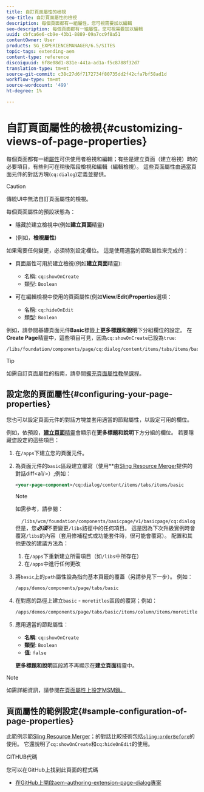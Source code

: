 ```yaml
---
title: 自訂頁面屬性的檢視
seo-title: 自訂頁面屬性的檢視
description: 每個頁面都有一組屬性，您可視需要加以編輯
seo-description: 每個頁面都有一組屬性，您可視需要加以編輯
uuid: cbfca6e6-cb9e-43b1-8889-09a7cc9f8a51
contentOwner: User
products: SG_EXPERIENCEMANAGER/6.5/SITES
topic-tags: extending-aem
content-type: reference
discoiquuid: 6f8e08d1-831e-441a-ad1a-f5c8788f32d7
translation-type: tm+mt
source-git-commit: c38c27d6f7172734f80735dd2f42cfa7bf58ad1d
workflow-type: tm+mt
source-wordcount: '499'
ht-degree: 1%

---
```



# 自訂頁面屬性的檢視{#customizing-views-of-page-properties}

每個頁面都有一組[屬性](/help/sites-authoring/editing-page-properties.md)可供使用者檢視和編輯；有些是建立頁面（建立檢視）時的必要項目，有些則可在稍後階段檢視和編輯（編輯檢視）。 這些頁面屬性由適當頁面元件的對話方塊(`cq:dialog`)定義並提供。

>[!CAUTION]
>
>傳統UI中無法自訂頁面屬性的檢視。

每個頁面屬性的預設狀態為：

* 隱藏於建立檢視中(例如&#x200B;**建立頁面**&#x200B;精靈)

* (例如，**檢視屬性**)

如果需要任何變更，必須特別設定欄位。 這是使用適當的節點屬性來完成的：

* 頁面屬性可用於建立檢視(例如&#x200B;**建立頁面**&#x200B;精靈):

   * 名稱: `cq:showOnCreate`
   * 類型: `Boolean`

* 可在編輯檢視中使用的頁面屬性(例如&#x200B;**View**/**Edit**)**Properties**&#x200B;選項：

   * 名稱: `cq:hideOnEdit`
   * 類型: `Boolean`

例如，請參閱基礎頁面元件&#x200B;**Basic**&#x200B;標籤上&#x200B;**更多標題和說明**&#x200B;下分組欄位的設定。 在&#x200B;**Create Page**&#x200B;精靈中，這些項目可見，因為`cq:showOnCreate`已設為`true`:

```xml
/libs/foundation/components/page/cq:dialog/content/items/tabs/items/basic/items/column/items/moretitles
```

>[!TIP]
>
>如需自訂頁面屬性的指南，請參閱[擴充頁面屬性教學課程](https://docs.adobe.com/content/help/en/experience-manager-learn/sites/developing/page-properties-technical-video-develop.html)。

## 設定您的頁面屬性{#configuring-your-page-properties}

您也可以設定頁面元件的對話方塊並套用適當的節點屬性，以設定可用的欄位。

例如，依預設，[**建立頁面**&#x200B;精靈](/help/sites-authoring/managing-pages.md#creating-a-new-page)會顯示在&#x200B;**更多標題和說明**&#x200B;下方分組的欄位。 若要隱藏您設定的這些項目：

1. 在`/apps`下建立您的頁面元件。
1. 為頁面元件的`basic`區段建立覆寫（使用&#x200B;**&#x200B;由[Sling Resource Merger](/help/sites-developing/sling-resource-merger.md)提供的對話diff&lt;a1/>）;例如：

   ```xml
   <your-page-component>/cq:dialog/content/items/tabs/items/basic
   ```

   >[!NOTE]
   >
   >如需參考，請參閱：
   >
   >    `/libs/wcm/foundation/components/basicpage/v1/basicpage/cq:dialog`
   但是，您&#x200B;***必須***&#x200B;不要變更`/libs`路徑中的任何項目。
   這是因為下次升級實例時會覆寫`/libs`的內容（套用修補程式或功能套件時，很可能會覆寫）。
   配置和其他更改的建議方法為：
   1. 在`/apps`下重新建立所需項目（如`/libs`中所存在）
   1. 在`/apps`中進行任何更改


1. 將`basic`上的`path`屬性設為指向基本頁籤的覆蓋（另請參見下一步）。 例如：

   ```xml
   /apps/demos/components/page/tabs/basic
   ```

1. 在對應的路徑上建立`basic` - `moretitles`區段的覆寫；例如：

   ```xml
   /apps/demos/components/page/tabs/basic/items/column/items/moretitles
   ```

1. 應用適當的節點屬性：

   * **名稱**:  `cq:showOnCreate`
   * **類型**:  `Boolean`
   * **值**:  `false`

   **更多標題和說明**&#x200B;區段將不再顯示在&#x200B;**建立頁面**&#x200B;精靈中。

>[!NOTE]
如需詳細資訊，請參閱[在頁面屬性上設定MSM鎖。](/help/sites-developing/extending-msm.md#configuring-msm-locks-on-page-properties-touch-enabled-ui)

## 頁面屬性的範例設定{#sample-configuration-of-page-properties}

此範例示範[Sling Resource Merger](/help/sites-developing/sling-resource-merger.md)；的對話比較技術包括[`sling:orderBefore`](/help/sites-developing/sling-resource-merger.md#properties)的使用。 它還說明了`cq:showOnCreate`和`cq:hideOnEdit`的使用。

GITHUB代碼

您可以在GitHub上找到此頁面的程式碼

* [在GitHub上開啟aem-authoring-extension-page-dialog專案](https://github.com/Adobe-Marketing-Cloud/aem-authoring-extension-page-dialog)

